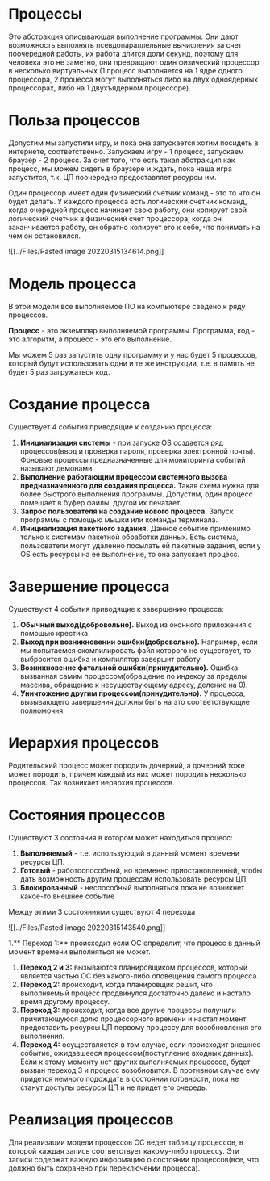 # Процессы
Это абстракция описывающая выполнение программы. Они дают возможность выполнять псевдопараллельные вычисления за счет поочередной работы, их работа длится доли секунд, поэтому для человека это не заметно, они превращают один физический процессор в несколько виртуальных (1 процесс выполняется на 1 ядре одного процессора, 2 процесса могут выполняться либо на двух одноядерных процессорах, либо на 1 двухъядерном процессоре).

# Польза процессов
Допустим мы запустили игру, и пока она запускается хотим посидеть в интернете, соответственно. Запускаем игру - 1 процесс, запускаем браузер - 2 процесс. За счет того, что есть такая абстракция как процесс, мы можем сидеть в браузере и ждать, пока наша игра запустится, т.к. ЦП поочередно предоставляет ресурсы им.

Один процессор имеет один физический счетчик команд - это то что он будет делать. У каждого процесса есть логический счетчик команд, когда очередной процесс начинает свою работу, они копирует свой логический счетчик в физический счет процессора, когда он заканчивается работу, он обратно копирует его к себе, что понимать на чем он остановился.

![[../Files/Pasted image 20220315134614.png]]

# Модель процесса
В этой модели все выполняемое ПО на компьютере сведено к ряду процессов.

**Процесс** - это экземпляр выполняемой программы.
Программа, код - это алгоритм, а процесс - это его выполнение.

Мы можем 5 раз запустить одну программу и у нас будет 5 процессов, который будут использовать одни и те же инструкции, т.е. в память не будет 5 раз загружаться код.

# Создание процесса
Существует 4 события приводящие к созданию процесса:
1. **Инициализация системы** - при запуске OS создается ряд процессов(ввод и проверка пароля, проверка электронной почты). Фоновые процессы предназначенные для мониторинга событий называют демонами.
2. **Выполнение работающим процессом системного вызова предназначенного для создания процесса.** Такая схема нужна для более быстрого выполнения программы. Допустим, один процесс помещает в буфер файлы, другой их печатает.
3. **Запрос пользователя на создание нового процесса.** Запуск программы с помощью мышки или команды терминала.
4. **Инициализация пакетного задания.** Данное событие применимо только к системам пакетной обработки данных. Есть система, пользователи могут удаленно посылать ей пакетные задания, если у OS есть ресурсы на ее выполнение, то она запускает процесс.

# Завершение процесса
Существуют 4 события приводящие к завершению процесса:
1. **Обычный выход(добровольно).** Выход из оконного приложения с помощью крестика.
2. **Выход при возникновении ошибки(добровольно).** Например, если мы попытаемся скомпилировать файл которого не существует, то выбросится ошибка и компилятор завершит работу.
3. **Возникновение фатальной ошибки(принудительно).** Ошибка вызванная самим процессом(обращение по индексу за пределы массива, обращение к несуществующему адресу, деление на 0).
4. **Уничтожение другим процессом(принудительно).** У процесса, вызывающего завершения должны быть на это соответствующие полномочия.

# Иерархия процессов
Родительский процесс может породить дочерний, а дочерний тоже может породить, причем каждый из них может породить несколько процессов. Так возникает иерархия процессов.

# Состояния процессов
Существуют 3 состояния в котором может находиться процесс:
1. **Выполняемый** - т.е. использующий в данный момент времени ресурсы ЦП.
2. **Готовый** - работоспособный, но временно приостановленный, чтобы дать возможность другим процессам использовать ресурсы ЦП.
3. **Блокированный** - неспособный выполняться пока не возникнет какое-то внешнее событие

Между этими 3 состояниями существуют 4 перехода

![[../Files/Pasted image 20220315143540.png]]

1.** Переход 1:** происходит если ОС определит, что процесс в данный момент времени выполняться не может.
1. **Переход 2 и 3:** вызываются планировщиком процессов, который является частью ОС без какого-либо оповещения самого процесса.
2. **Переход 2:** происходит, когда планировщик решит, что выполняемый процесс продвинулся достаточно далеко и настало время другому процессу.
3. **Переход 3:** происходит, когда все другие процессы получили причитающуюся долю процессорного времени и настал момент предоставить ресурсы ЦП первому процессу для возобновления его выполнения.
4. **Переход 4:** осуществляется в том случае, если происходит внешнее событие, ожидавшееся процессом(поступление входных данных). Если к этому моменту нет других выполняемых процессов, будет вызван переход 3 и процесс возобновится. В противном случае ему придется немного подождать в состоянии готовности, пока не станут доступы ресурсы ЦП и не придет его очередь.

# Реализация процессов
Для реализации модели процессов ОС ведет таблицу процессов, в которой каждая запись соответствует какому-либо процессу. Эти записи содержат важную информацию о состоянии процессов(все, что должно быть сохранено при переключении процесса).